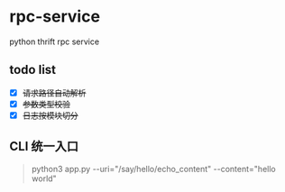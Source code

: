 # rpc-service
python thrift rpc service

## todo list
- [x] <del>请求路径自动解析</del>
- [x] <del>参数类型校验</del>
- [x] <del>日志按模块切分</del>

## CLI 统一入口

> python3 app.py --uri="/say/hello/echo_content" --content="hello world"
